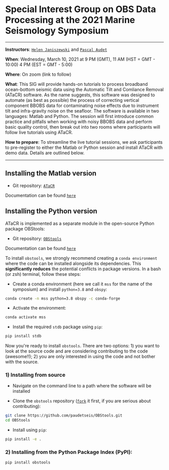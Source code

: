 # Special Interest Group on OBS Data Processing at the 2021 Marine Seismology Symposium

---

**Instructors**: [`Helen Janiszewski`](https://helenjaniszewski.squarespace.com) and [`Pascal Audet`](https://www.uogeophysics.com/authors/admin/)

**When**: Wednesday, March 10, 2021 at 9 PM (GMT), 11 AM (HST = GMT - 10:00) 4 PM (EST = GMT - 5:00)

**Where**: On zoom (link to follow)

**What**: This SIG will provide hands-on tutorials to process broadband ocean-bottom seismic data using the Automatic Tilt and Comliance Removal (ATaCR) software. As the name suggests, this software was designed to automate (as best as possible) the process of correcting vertical component BBOBS data for contaminating noise effects due to instrument tilt and infra-gravity noise on the seafloor. The software is available in two languages: Matlab and Python. The session will first introduce common practice and pitfalls when working with noisy BBOBS data and perform basic quality control, then break out into two rooms where participants will follow live tutorials using ATaCR. 

**How to prepare**: To streamline the live tutorial sessions, we ask participants to pre-register to either the Matlab or Python session and install ATaCR with demo data. Details are outlined below.

---

## Installing the Matlab version

- Git repository: [`ATaCR`](https://github.com/helenjanisz/ATaCR)

Documentation can be found [`here`](https://github.com/helenjanisz/ATaCR/blob/master/ATaCR_Manual.pdf)

## Installing the Python version

ATaCR is implemented as a separate module in the open-source Python package OBStools:

- Git repository: [`OBStools`](https://github.com/nfsi-canada/OBStools)

Documentation can be found [`here`](https://nfsi-canada.github.io/OBStools/)

To install `obstools`, we strongly recommend creating a `conda environment` where the code can be installed alongside its dependencies. This **significantly reduces** the potential conflicts in package versions. In a bash (or zsh) terminal, follow these steps:

- Create a conda environment (here we call it `mss` for the name of the symposium) and install `python=3.8` and `obspy`:

```bash
conda create -n mss python=3.8 obspy -c conda-forge
```

- Activate the environment:

```bash
conda activate mss
```

- Install the required `stdb` package using `pip`:

```bash
pip install stdb
```

Now you're ready to install `obstools`. There are two options: 1) you want to look at the source code and are considering contributing to the code (awesome!!); 2) you are only interested in using the code and not bother with the source.

### 1) Installing from source

- Navigate on the command line to a path where the software will be installed

- Clone the `obstools` repository ([`fork`](https://docs.github.com/en/github/getting-started-with-github/fork-a-repo) it first, if you are serious about contributing):

```bash
git clone https://github.com/paudetseis/OBStools.git
cd OBStools
```

- Install using `pip`:

```bash
pip install -e .
```

### 2) Installing from the Python Package Index (PyPI):

```bash
pip install obstools
```

